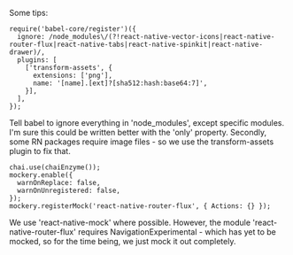 Some tips:

```
require('babel-core/register')({
  ignore: /node_modules\/(?!react-native-vector-icons|react-native-router-flux|react-native-tabs|react-native-spinkit|react-native-drawer)/,
  plugins: [
    ['transform-assets', {
      extensions: ['png'],
      name: '[name].[ext]?[sha512:hash:base64:7]',
    }],
  ],
});
```
Tell babel to ignore everything in 'node_modules', except specific modules. I'm sure this could be written better with the 'only' property.
Secondly, some RN packages require image files - so we use the transform-assets plugin to fix that.

```
chai.use(chaiEnzyme());
mockery.enable({
  warnOnReplace: false,
  warnOnUnregistered: false,
});
mockery.registerMock('react-native-router-flux', { Actions: {} });
```
We use 'react-native-mock' where possible. However, the module 'react-native-router-flux' requires NavigationExperimental - which has yet
to be mocked, so for the time being, we just mock it out completely.
